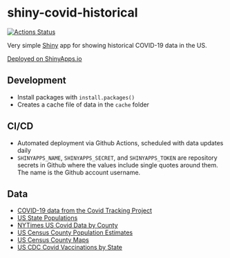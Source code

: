 # shiny-covid-historical

[![Actions Status](https://github.com/carlsonp/shiny-covid-historical/workflows/github-actions/badge.svg)](https://github.com/carlsonp/shiny-covid-historical/actions)

Very simple [Shiny](https://shiny.rstudio.com/) app for showing historical COVID-19 data in the US.

[Deployed on ShinyApps.io](https://carlsonp.shinyapps.io/shiny-covid-historical/)

## Development

* Install packages with `install.packages()`
* Creates a cache file of data in the `cache` folder

## CI/CD

* Automated deployment via Github Actions, scheduled with data updates daily
* `SHINYAPPS_NAME`, `SHINYAPPS_SECRET`, and `SHINYAPPS_TOKEN` are repository secrets in Github where the
values include single quotes around them.  The name is the Github account username.

## Data

* [COVID-19 data from the Covid Tracking Project](https://covidtracking.com)
* [US State Populations](https://en.wikipedia.org/wiki/List_of_states_and_territories_of_the_United_States_by_population)
* [NYTimes US Covid Data by County](https://github.com/nytimes/covid-19-data)
* [US Census County Population Estimates](https://www.census.gov/data/datasets/time-series/demo/popest/2010s-counties-total.html)
* [US Census County Maps](https://www.census.gov/geographies/mapping-files/time-series/geo/cartographic-boundary.html)
* [US CDC Covid Vaccinations by State](https://covid.cdc.gov/covid-data-tracker/#vaccinations)

